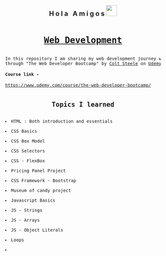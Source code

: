 <h2 align="center">H o l a &nbsp; A m i g o s <img src="https://media.giphy.com/media/hvRJCLFzcasrR4ia7z/giphy.gif" width="35px"></h2>

<pre>
<h1 align="center"><a href="https://en.wikipedia.org/wiki/Web_development">Web Development</a></h1>
In this repository I am sharing my web development journey which I learned 
through "The Web Developer Bootcamp" by <a href="https://www.udemy.com/user/coltsteele/">Colt Steele</a> on <a href="https://www.udemy.com/">Udemy</a>
<h4>Course link - </h4><a href="https://www.udemy.com/course/the-web-developer-bootcamp/">https://www.udemy.com/course/the-web-developer-bootcamp/</a>
</pre>

<pre>
<h2 align="center">Topics I learned</h2>
<li>HTML : Both introduction and essentials</li>
<li>CSS Basics</li>
<li>CSS Box Model</li>
<li>CSS Selectors</li>
<li>CSS - FlexBox</li>
<li>Pricing Panel Project</li>
<li>CSS Framework - Bootstrap</li>
<li>Museum of candy project</li>
<li>Javascript Basics</li>
<li>JS - Strings</li>
<li>JS - Arrays</li>
<li>JS - Object Literals</li>
<li>Loops</li>
<li></li>
</pre>